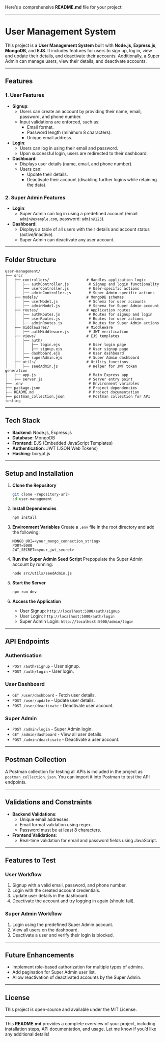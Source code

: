 Here’s a comprehensive **README.md** file for your project:

---

# User Management System

This project is a **User Management System** built with **Node.js**, **Express.js**, **MongoDB**, and **EJS**. It includes features for users to sign up, log in, view and update their details, and deactivate their accounts. Additionally, a Super Admin can manage users, view their details, and deactivate accounts.

---

## Features

### 1. **User Features**
- **Signup**: 
  - Users can create an account by providing their name, email, password, and phone number.
  - Input validations are enforced, such as:
    - Email format.
    - Password length (minimum 8 characters).
    - Unique email address.
- **Login**:
  - Users can log in using their email and password.
  - Upon successful login, users are redirected to their dashboard.
- **Dashboard**:
  - Displays user details (name, email, and phone number).
  - Users can:
    - Update their details.
    - Deactivate their account (disabling further logins while retaining the data).

### 2. **Super Admin Features**
- **Login**:
  - Super Admin can log in using a predefined account (email: `admin@example.com`, password: `admin@123`).
- **Dashboard**:
  - Displays a table of all users with their details and account status (active/inactive).
  - Super Admin can deactivate any user account.

---

## Folder Structure

```
user-management/
├── src/
│   ├── controllers/                 # Handles application logic
│   │   ├── authController.js         # Signup and login functionality
│   │   ├── userController.js         # User-specific actions
│   │   ├── adminController.js        # Super Admin-specific actions
│   ├── models/                      # MongoDB schemas
│   │   ├── userModel.js              # Schema for user accounts
│   │   ├── adminModel.js             # Schema for Super Admin account
│   ├── routes/                      # Application routes
│   │   ├── authRoutes.js             # Routes for signup and login
│   │   ├── userRoutes.js             # Routes for user actions
│   │   ├── adminRoutes.js            # Routes for Super Admin actions
│   ├── middlewares/                 # Middleware
│   │   ├── authMiddleware.js         # JWT verification
│   ├── views/                       # EJS templates
│   │   ├── auth/
│   │   │   ├── login.ejs             # User login page
│   │   │   ├── signup.ejs            # User signup page
│   │   ├── dashboard.ejs             # User dashboard
│   │   ├── superAdmin.ejs            # Super Admin dashboard
│   ├── utils/                       # Utility functions
│   │   ├── seedAdmin.js              # Helper for JWT token generation
│   ├── app.js                        # Main Express app
│   ├── server.js                     # Server entry point
├── .env                              # Environment variables
├── package.json                      # Project dependencies
├── README.md                         # Project documentation
├── postman_collection.json           # Postman collection for API testing
```

---

## Tech Stack

- **Backend**: Node.js, Express.js
- **Database**: MongoDB
- **Frontend**: EJS (Embedded JavaScript Templates)
- **Authentication**: JWT (JSON Web Tokens)
- **Hashing**: bcrypt.js

---

## Setup and Installation

1. **Clone the Repository**
   ```bash
   git clone <repository-url>
   cd user-management
   ```

2. **Install Dependencies**
   ```bash
   npm install
   ```

3. **Environment Variables**
   Create a `.env` file in the root directory and add the following:
   ```
   MONGO_URI=<your_mongo_connection_string>
   PORT=5000
   JWT_SECRET=<your_jwt_secret>
   ```

4. **Run the Super Admin Seed Script**
   Prepopulate the Super Admin account by running:
   ```bash
   node src/utils/seedAdmin.js
   ```

5. **Start the Server**
   ```bash
   npm run dev
   ```

6. **Access the Application**
   - User Signup: `http://localhost:5000/auth/signup`
   - User Login: `http://localhost:5000/auth/login`
   - Super Admin Login: `http://localhost:5000/admin/login`

---

## API Endpoints

### **Authentication**
- `POST /auth/signup` - User signup.
- `POST /auth/login` - User login.

### **User Dashboard**
- `GET /user/dashboard` - Fetch user details.
- `POST /user/update` - Update user details.
- `POST /user/deactivate` - Deactivate user account.

### **Super Admin**
- `POST /admin/login` - Super Admin login.
- `GET /admin/dashboard` - View all user details.
- `POST /admin/deactivate` - Deactivate a user account.

---

## Postman Collection

A Postman collection for testing all APIs is included in the project as `postman_collection.json`. You can import it into Postman to test the API endpoints.

---

## Validations and Constraints

- **Backend Validations**:
  - Unique email addresses.
  - Email format validation using regex.
  - Password must be at least 8 characters.
- **Frontend Validations**:
  - Real-time validation for email and password fields using JavaScript.

---

## Features to Test

### **User Workflow**
1. Signup with a valid email, password, and phone number.
2. Login with the created account credentials.
3. Update user details in the dashboard.
4. Deactivate the account and try logging in again (should fail).

### **Super Admin Workflow**
1. Login using the predefined Super Admin account.
2. View all users on the dashboard.
3. Deactivate a user and verify their login is blocked.

---

## Future Enhancements

- Implement role-based authorization for multiple types of admins.
- Add pagination for Super Admin user list.
- Allow reactivation of deactivated accounts by the Super Admin.

---

## License

This project is open-source and available under the MIT License.

---

This **README.md** provides a complete overview of your project, including installation steps, API documentation, and usage. Let me know if you’d like any additional details!
